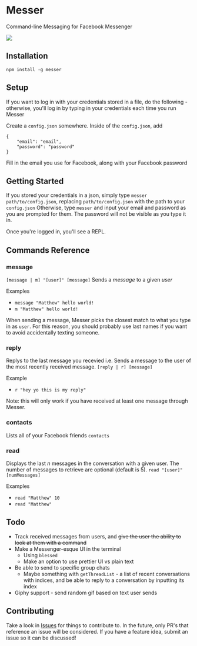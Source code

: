 # Messer

Command-line Messaging for Facebook Messenger

![](https://user-images.githubusercontent.com/12551741/27252310-6655f4f6-539e-11e7-978b-c8eaba02ba68.png)


## Installation

```
npm install -g messer
```


## Setup

If you want to log in with your credentials stored in a file, do the following - otherwise, you'll log in by typing in your credentials each time you run Messer

Create a `config.json` somewhere. Inside of the `config.json`, add

```
{
	"email": "email",
	"password": "password"
}
```
Fill in the email you use for Facebook, along with your Facebook password


## Getting Started

If you stored your credentials in a json, simply type `messer path/to/config.json`, replacing `path/to/config.json` with the path to your `config.json` Otherwise, type `messer` and input your email and password as you are prompted for them. The password will not be visible as you type it in.

Once you're logged in, you'll see a REPL.


## Commands Reference

### message
`[message | m] "[user]" [message]`
Sends a _message_ to a given _user_

Examples
- `message "Matthew" hello world!`
- `m "Matthew" hello world!`

When sending a message, Messer picks the closest match to what you type in as `user`. For this reason, you should probably use last names if you want to avoid accidentally texting someone.

### reply
Replys to the last message you recevied i.e. Sends a message to the user of the most recently received message.
`[reply | r] [message]`

Example
- `r "hey yo this is my reply"`

Note: this will only work if you have received at least one message through Messer.

### contacts
Lists all of your Facebook friends
`contacts`

### read
Displays the last _n_ messages in the conversation with a given user. The number of messages to retrieve are optional (default is 5).
`read "[user]" [numMessages]`

Examples
- `read "Matthew" 10`
- `read "Matthew"`


## Todo

* Track received messages from users, and ~~give the user the ability to look at them with a command~~
* Make a Messenger-esque UI in the terminal
	* Using `blessed`
	* Make an option to use prettier UI vs plain text
* Be able to send to specific group chats
	* Maybe something with `getThreadList` - a list of recent conversations with indices, and be able to reply to a conversation by inputting its index
* Giphy support - send random gif based on text user sends

## Contributing

Take a look in [Issues](https://github.com/mjkaufer/Messer/issues) for things to contribute to. In the future, only PR's that reference an issue will be considered. If you have a feature idea, submit an issue so it can be discussed!
